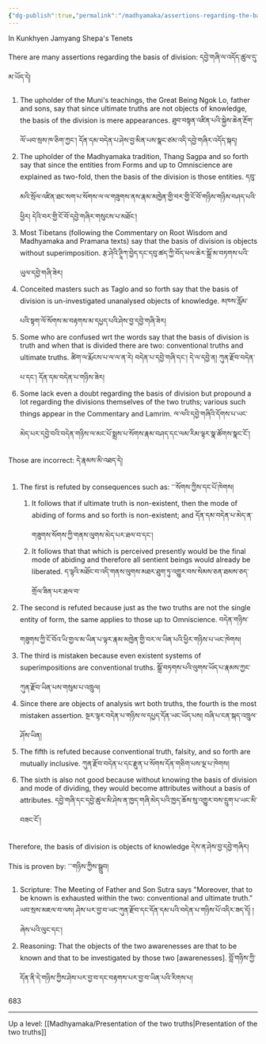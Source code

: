 ```yaml
---
{"dg-publish":true,"permalink":"/madhyamaka/assertions-regarding-the-basis-of-division-into-the-two-truths/"}
---
```


In Kunkhyen Jamyang Shepa's Tenets

There are many assertions regarding the basis of division: དབྱེ་གཞི་ལ་འདོད་ཚུལ་དུ་མ་ཡོད་དེ། 
1. The upholder of the Muni's teachings, the Great Being Ngok Lo, father and sons, say that since ultimate truths are not objects of knowledge, the basis of the division is mere appearances.
   ཐུབ་བསྟན་འཛིན་པའི་སྐྱེས་ཆེན་རྔོག་ལོ་ཡབ་སྲས་ཁ་ཅིག་ཀྱང༌། དོན་དམ་བདེན་པ་ཤེས་བྱ་མིན་པས་སྣང་ཙམ་འདི་དབྱེ་གཞིར་འདོད་སྐད།
2. The upholder of the Madhyamaka tradition, Thang Sagpa and so forth say that since the entities from Forms and up to Omniscience are explained as two-fold, then the basis of the division is those entities.
   དབུ་མའི་སྲོལ་འཛིན་ཐང་སག་པ་སོགས་ལ་ལ་གཟུགས་ནས་རྣམ་མཁྱེན་གྱི་བར་གྱི་ངོ་བོ་གཉིས་གཉིས་བཤད་པའི་ཕྱིར། 
   དེའི་བར་གྱི་ངོ་བོ་དབྱེ་གཞིར་གསུངས་པ་མཐོང༌།
3. Most Tibetans (following the Commentary on Root Wisdom and Madhyamaka and Pramana texts) say that the basis of division is objects without superimposition.
   རྩ་ཤེའི་ཊཱིཀ་བྱེད་དང་དབུ་ཚད་ཀྱི་བོད་ཕལ་ཆེར་སྒྲོ་མ་བཏགས་པའི་ཡུལ་དབྱེ་གཞི་ཟེར།
4. Conceited masters such as Taglo and so forth say that the basis of division is un-investigated unanalysed objects of knowledge. མཁས་རློམ་པའི་སྟག་ལོ་སོགས་མ་བརྟགས་མ་དཔྱད་པའི་ཤེས་བྱ་དབྱེ་གཞི་ཟེར།
5. Some who are confused wrt the words say that the basis of division is truth and when that is divided there are two: conventional truths and ultimate truths.
   ཚིག་ལ་རྨོངས་པ་ལ་ལ་ན་རེ། བདེན་པ་དབྱེ་གཞི་དང༌། དེ་ལ་དབྱེ་ན། ཀུན་རྫོབ་བདེན་པ་དང༌། དོན་དམ་བདེན་པ་གཉིས་ཟེར།
6. Some lack even a doubt regarding the basis of division but propound a lot regarding the divisions themselves of the two truths; various such things appear in the Commentary and Lamrim.
   ལ་ལའི་དབྱེ་གཞིའི་དོགས་པ་ཡང་མེད་པར་དབྱེ་བའི་བདེན་གཉིས་ལ་མང་པོ་སྨྲས་པ་སོགས་རྣམ་བཤད་དང་ལམ་རིམ་ལྟར་སྣ་ཚོགས་སྣང་ངོ༌།

Those are incorrect: དེ་རྣམས་མི་འཐད་དེ།
1. The first is refuted by consequences such as: ་་་སོགས་ཀྱིས་དང་པོ་ཁེགས།
	1. It follows that if ultimate truth is non-existent, then the mode of abiding of forms and so forth is non-existent; and དོན་དམ་བདེན་པ་མེད་ན་གཟུགས་སོགས་ཀྱི་གནས་ལུགས་མེད་པར་ཐལ་བ་དང༌།
	2. It follows that that which is perceived presently would be the final mode of abiding and therefore all sentient beings would already be liberated.
	   ད་ལྟའི་མཐོང་བ་འདི་གནས་ལུགས་མཐར་ཐུག་ཏུ་འགྱུར་བས་སེམས་ཅན་ཐམས་ཅད་གྲོལ་ཟིན་པར་ཐལ་བ་
2. The second is refuted because just as the two truths are not the single entity of form, the same applies to those up to Omniscience. བདེན་གཉིས་གཟུགས་ཀྱི་ངོ་བོའ་ིཡ་གྱལ་མ་ཡིན་པ་ལྟར་རྣམ་མཁྱེན་གྱི་བར་ལ་ཡིན་པའི་ཕྱིར་གཉིས་པ་ཡང་ཁེགས།
3. The third is mistaken because even existent systems of superimpositions are conventional truths.
   སྒྲོ་བཏགས་པའི་ལུགས་ཡོད་པ་རྣམས་ཀྱང་ཀུན་རྫོབ་ཡིན་པས་གསུམ་པ་འཁྲུལ།
4. Since there are objects of analysis wrt both truths, the fourth is the most mistaken assertion.
   སྔར་ལྟར་བདེན་པ་གཉིས་ལ་དཔྱད་དོན་ཡང་ཡོད་པས། བཞི་པ་ངན་སྐད་འཁྲུལ་ཤོས་ཡིན།
5. The fifth is refuted because conventional truth, falsity, and so forth are mutually inclusive.
   ཀུན་རྫོབ་བདེན་པ་དང་རྫུན་པ་སོགས་དོན་གཅིག་པས་ལྔ་པ་ཁེགས།
6. The sixth is also not good because without knowing the basis of division and mode of dividing, they would become attributes without a basis of attributes.
   དབྱེ་གཞི་དང་དབྱེ་ཚུལ་མི་ཤེས་ན་ཁྱད་གཞི་མེད་པའི་ཁྱད་ཆོས་སུ་འགྱུར་བས་དྲུག་པ་ཡང་མི་བཟང་ངོ༌།

Therefore, the basis of division is objects of knowledge དེས་ན་ཤེས་བྱ་དབྱེ་གཞིར།
This is proven by: ་་་གཉིས་ཀྱིས་སྒྲུབ།
1. Scripture: The Meeting of Father and Son Sutra says "Moreover, that to be known is exhausted within the two: conventional and ultimate truth."
   ཡབ་སྲས་མཇལ་བ་ལས། ཤེས་པར་བྱ་བ་ཡང་ཀུན་རྫོབ་དང་དོན་དམ་པའི་བདེན་པ་གཉིས་པོ་འདིར་ཟད་དོ། །ཞེས་པའི་ལུང་དང་།
2. Reasoning: That the objects of the two awarenesses are that to be known and that to be investigated by those two [awarenesses]. བློ་གཉིས་ཀྱི་དོན་ནི་དེ་གཉིས་ཀྱིས་ཤེས་པར་བྱ་བ་དང་བརྟགས་པར་བྱ་བ་ཡིན་པའི་རིགས་པ།


683


---
Up a level: [[Madhyamaka/Presentation of the two truths\|Presentation of the two truths]]